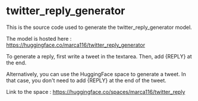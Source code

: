 # twitter_reply_generator

This is the source code used to generate the twitter_reply_generator model.

The model is hosted here : https://huggingface.co/marca116/twitter_reply_generator

To generate a reply, first write a tweet in the textarea. Then, add {REPLY} at the end.

Alternatively, you can use the HuggingFace space to generate a tweet. In that case, you don't need to add {REPLY} at the end of the tweet.

Link to the space : https://huggingface.co/spaces/marca116/twitter_reply
